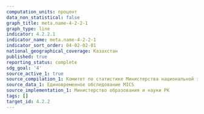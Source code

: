 ```yaml
---
computation_units: процент
data_non_statistical: false
graph_title: meta.name-4-2-2-1
graph_type: line
indicator: 4.2.2.1
indicator_name: meta.name-4-2-2-1
indicator_sort_order: 04-02-02-01
national_geographical_coverage: Казахстан
published: true
reporting_status: complete
sdg_goal: '4'
source_active_1: true
source_compilation_1: Комитет по статистике Министерства национальной экономики РК
source_data_1: Единовременное обследование MICS
source_implementation_1: Министерство образования и науки РК
tags: []
target_id: 4.2.2
---
```

